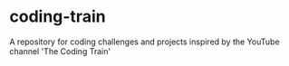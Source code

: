 # coding-train
A repository for coding challenges and projects inspired by the YouTube channel 'The Coding Train'
